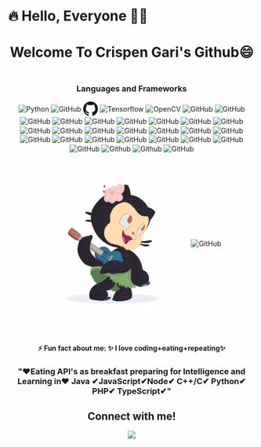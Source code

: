 # 🔥 Hello, Everyone 👋🔥

<h1 align="center">Welcome To Crispen Gari's Github😄</h1>

<div class="crispen" style=" display: flex; padding: 5px !important ; border-radius: 5px; margin: 10px !important; justify-content: space-around; user-select: none; user-zoom: none; flex-direction:column; align-items: center;">

<h3 align="center">Languages and Frameworks</h3>
<div align="center">
<img align='center' width="30px" alt="Python" width="30px" src="https://upload.wikimedia.org/wikipedia/commons/thumb/0/0a/Python.svg/240px-Python.svg.png" />
<img align='center' width="30px" alt="GitHub" width="30px" src="https://upload.wikimedia.org/wikipedia/commons/thumb/a/ae/Keras_logo.svg/1200px-Keras_logo.svg.png" />
<img align='center' width="30px" alt="GitHub" width="30px" src="https://raw.githubusercontent.com/github/explore/78df643247d429f6cc873026c0622819ad797942/topics/github/github.png" />
<img align='center' width="30px" alt="Tensorflow" width="30px" src="https://upload.wikimedia.org/wikipedia/commons/thumb/2/2d/Tensorflow_logo.svg/800px-Tensorflow_logo.svg.png"/>
 <img align='center' width="30px" alt="OpenCV" width="30px" src="https://upload.wikimedia.org/wikipedia/commons/thumb/3/32/OpenCV_Logo_with_text_svg_version.svg/730px-OpenCV_Logo_with_text_svg_version.svg.png" />
<img align='center' width="30px" alt="GitHub" width="34px" src="https://jupyter.org/assets/main-logo.svg" />
<img align='center' width="30px" src="https://upload.wikimedia.org/wikipedia/commons/thumb/9/99/Unofficial_JavaScript_logo_2.svg/480px-Unofficial_JavaScript_logo_2.svg.png" alt='GitHub' width="30px"/>
<img align='center' width="30px" src="https://upload.wikimedia.org/wikipedia/commons/thumb/d/d9/Node.js_logo.svg/1280px-Node.js_logo.svg.png" alt='GitHub'/>
 <img align='center' width="30px" src="https://upload.wikimedia.org/wikipedia/commons/thumb/4/4c/Typescript_logo_2020.svg/1200px-Typescript_logo_2020.svg.png" alt='GitHub'/>
<img align='center' width="30px" src="https://upload.wikimedia.org/wikipedia/commons/thumb/1/18/ISO_C%2B%2B_Logo.svg/1200px-ISO_C%2B%2B_Logo.svg.png" alt='GitHub'/>
<img align='center' width="30px" src="https://brandslogos.com/wp-content/uploads/images/large/java-logo-1.png" alt="GitHub"/>
<img align='center' width="30px" src="https://www.php.net/images/logos/new-php-logo.svg" alt='GitHub'/>
 <img align='center' width="30px" src="https://upload.wikimedia.org/wikipedia/commons/thumb/a/a7/React-icon.svg/1280px-React-icon.svg.png" alt='GitHub'/>
 <img align='center' width="30px" src="https://brandslogos.com/wp-content/uploads/thumbs/react-native-firebase-logo-vector.svg" alt='GitHub'/>
<img align='center' width="30px" src="https://encrypted-tbn0.gstatic.com/images?q=tbn:ANd9GcRRRS42xTcnXMlC85s502uVAhzdGqq_23-bXA&usqp=CAU" alt='GitHub'/>
<img align='center' width="30px" src="https://www.djangoproject.com/m/img/logos/django-logo-negative.png" alt='GitHub'/>
<img align='center' width="30px" src="https://angular.io/assets/images/logos/angular/angular.png" alt='GitHub'/>
 <img align='center' width="30px" src="https://upload.wikimedia.org/wikipedia/commons/thumb/9/95/Vue.js_Logo_2.svg/1184px-Vue.js_Logo_2.svg.png" alt='GitHub'/>
<img align='center' width="30px" src="https://res.cloudinary.com/practicaldev/image/fetch/s--_QMQU86---/c_imagga_scale,f_auto,fl_progressive,h_420,q_auto,w_1000/https://dev-to-uploads.s3.amazonaws.com/i/6dnng3pre04xxdebia1g.png" alt='GitHub'/>
 <img align='center' width="30px" src="https://www.honext.io/static/images/next_logo.png" alt='GitHub'/>
<img align='center' width="30px" src="https://download.logo.wine/logo/MySQL/MySQL-Logo.wine.png" alt='GitHub'/>
 <img align='center' width="30px" src="https://i2.wp.com/iot4beginners.com/wp-content/uploads/2020/04/65dc5834-de21-4e2e-bd4d-5e0c3c6994dd.jpg?fit=375%2C422&ssl=1" alt='GitHub'/>
<img align='center' width="30px" src="https://static.javatpoint.com/tutorial/matplotlib/images/matplotlib-tutorial.png" alt='GitHub'/>
<img align='center' width="30px" src="https://upload.wikimedia.org/wikipedia/commons/thumb/3/31/NumPy_logo_2020.svg/1280px-NumPy_logo_2020.svg.png" alt='GitHub'/>
 <img align='center' width="30px" src="https://upload.wikimedia.org/wikipedia/commons/thumb/e/ed/Pandas_logo.svg/1200px-Pandas_logo.svg.png" alt='GitHub'/>
<img align='center' width="30px" src="https://upload.wikimedia.org/wikipedia/commons/thumb/3/38/SQLite370.svg/1280px-SQLite370.svg.png" alt='GitHub'/>
 <img align='center' width="30px" src="https://infinapps.com/wp-content/uploads/2018/10/mongodb-logo.png" alt='GitHub'/>
<img align='center' width="30px" src="https://e7.pngegg.com/pngimages/724/306/png-clipart-c-logo-c-programming-language-icon-letter-c-blue-logo.png" alt='GitHub'/>
<img align='center' width="30px" src="https://firebase.google.com/downloads/brand-guidelines/PNG/logo-vertical.png" alt='GitHub'/>
<img align='center' width="30px" src="https://upload.wikimedia.org/wikipedia/commons/thumb/9/96/Sass_Logo_Color.svg/1200px-Sass_Logo_Color.svg.png" alt="Github"/>
<img align='center' width="30px" src="https://upload.wikimedia.org/wikipedia/commons/thumb/d/d5/CSS3_logo_and_wordmark.svg/1200px-CSS3_logo_and_wordmark.svg.png" alt="Github"/>
<img align='center' width="30px" src="https://www.w3.org/html/logo/downloads/HTML5_Logo_512.png" alt="GitHub"/>

</div>
<br/>
<br/>
<div align="center">
<img align='center' width="300" src="dance.gif" alt="GitHub"/>
<img align='center' width="300" src="meditation.gif" alt="GitHub"/>
</div>
<div align="center">
<br/>
<br/>
<h4>⚡ Fun fact about me: ✨ I love coding+eating+repeating✨ </h4>
 
### "❤Eating API's as breakfast preparing for Intelligence and Learning in❤ Java ✔JavaScript✔Node✔ C++/C✔ Python✔ PHP✔ TypeScript✔"

<h2>Connect with me!</h2>
 
 [<img src = "https://img.shields.io/badge/twitter-%2320A1F1.svg?&style=for-the-badge&logo=twitter&logoColor=white">](https://twitter.com/GariCrispen)
</div>
